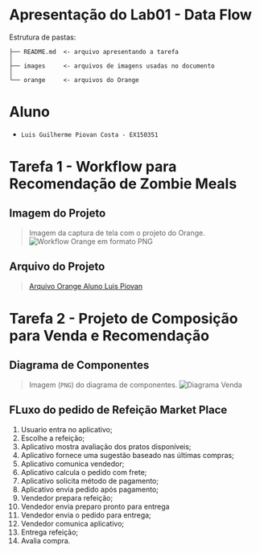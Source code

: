 # Apresentação do Lab01 - Data Flow

Estrutura de pastas:

~~~
├── README.md  <- arquivo apresentando a tarefa
│
├── images     <- arquivos de imagens usadas no documento
│
└── orange     <- arquivos do Orange
~~~

# Aluno
* `Luis Guilherme Piovan Costa - EX150351`

# Tarefa 1 - Workflow para Recomendação de Zombie Meals

## Imagem do Projeto
> Imagem da captura de tela com o projeto do Orange.
![Workflow Orange em formato PNG](images/orange-zombie-meals-prediction-luis-piovan.png)

## Arquivo do Projeto
> [Arquivo Orange Aluno Luis Piovan](zombie-meals-luis-piovan.ows)

# Tarefa 2 - Projeto de Composição para Venda e Recomendação

## Diagrama de Componentes

> Imagem (`PNG`) do diagrama de componentes.
![Diagrama Venda](images/Lab01_fluxo_refeicao_mk_place.png)

## FLuxo do pedido de Refeição Market Place

1. Usuario entra no aplicativo;
2. Escolhe a refeição;
3. Aplicativo mostra avaliação dos pratos disponíveis; 
4. Aplicativo fornece uma sugestão baseado nas últimas compras;
5. Aplicativo comunica vendedor;
6. Aplicativo calcula o pedido com frete;
7. Aplicativo solicita método de pagamento;
8. Aplicativo envia pedido após pagamento;
9. Vendedor prepara refeição;
10. Vendedor envia preparo pronto para entrega
11. Vendedor envia o pedido para entrega;
12. Vendedor comunica aplicativo;
13. Entrega refeição;
14. Avalia compra.